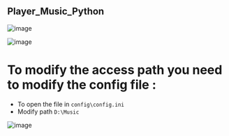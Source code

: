 ﻿## Player_Music_Python

![image](https://github.com/TheoLanles/Player_Music_Python/assets/62571239/e46e1718-c3b8-432a-b1a7-e32ef2d9c7c2)

![image](https://github.com/TheoLanles/Player_Music_Python/assets/62571239/4c49c926-b14a-49ba-941f-c786d2506aba)

# To modify the access path you need to modify the config file :

- To open the file in ```config\config.ini```
- Modify path ```D:\Music```

![image](https://github.com/TheoLanles/Player_Music_Python/assets/62571239/d82ea1f5-035e-49bf-8b1a-e27f251f6ec4)

